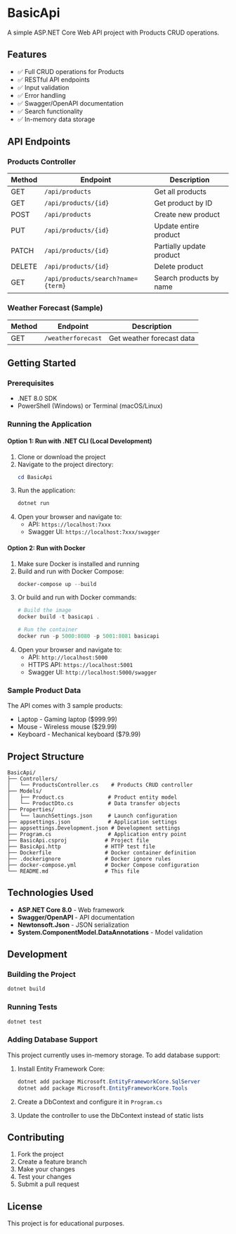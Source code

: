 # BasicApi

A simple ASP.NET Core Web API project with Products CRUD operations.

## Features

- ✅ Full CRUD operations for Products
- ✅ RESTful API endpoints
- ✅ Input validation
- ✅ Error handling
- ✅ Swagger/OpenAPI documentation
- ✅ Search functionality
- ✅ In-memory data storage

## API Endpoints

### Products Controller

| Method | Endpoint | Description |
|--------|----------|-------------|
| GET | `/api/products` | Get all products |
| GET | `/api/products/{id}` | Get product by ID |
| POST | `/api/products` | Create new product |
| PUT | `/api/products/{id}` | Update entire product |
| PATCH | `/api/products/{id}` | Partially update product |
| DELETE | `/api/products/{id}` | Delete product |
| GET | `/api/products/search?name={term}` | Search products by name |

### Weather Forecast (Sample)

| Method | Endpoint | Description |
|--------|----------|-------------|
| GET | `/weatherforecast` | Get weather forecast data |

## Getting Started

### Prerequisites

- .NET 8.0 SDK
- PowerShell (Windows) or Terminal (macOS/Linux)

### Running the Application

#### Option 1: Run with .NET CLI (Local Development)

1. Clone or download the project
2. Navigate to the project directory:
   ```powershell
   cd BasicApi
   ```
3. Run the application:
   ```powershell
   dotnet run
   ```
4. Open your browser and navigate to:
   - API: `https://localhost:7xxx`
   - Swagger UI: `https://localhost:7xxx/swagger`

#### Option 2: Run with Docker

1. Make sure Docker is installed and running
2. Build and run with Docker Compose:
   ```powershell
   docker-compose up --build
   ```
3. Or build and run with Docker commands:
   ```powershell
   # Build the image
   docker build -t basicapi .
   
   # Run the container
   docker run -p 5000:8080 -p 5001:8081 basicapi
   ```
4. Open your browser and navigate to:
   - API: `http://localhost:5000`
   - HTTPS API: `https://localhost:5001`
   - Swagger UI: `http://localhost:5000/swagger`

### Sample Product Data

The API comes with 3 sample products:
- Laptop - Gaming laptop ($999.99)
- Mouse - Wireless mouse ($29.99)
- Keyboard - Mechanical keyboard ($79.99)

## Project Structure

```
BasicApi/
├── Controllers/
│   └── ProductsController.cs    # Products CRUD controller
├── Models/
│   ├── Product.cs              # Product entity model
│   └── ProductDto.cs           # Data transfer objects
├── Properties/
│   └── launchSettings.json     # Launch configuration
├── appsettings.json            # Application settings
├── appsettings.Development.json # Development settings
├── Program.cs                  # Application entry point
├── BasicApi.csproj            # Project file
├── BasicApi.http              # HTTP test file
├── Dockerfile                 # Docker container definition
├── .dockerignore              # Docker ignore rules
├── docker-compose.yml         # Docker Compose configuration
└── README.md                  # This file
```

## Technologies Used

- **ASP.NET Core 8.0** - Web framework
- **Swagger/OpenAPI** - API documentation
- **Newtonsoft.Json** - JSON serialization
- **System.ComponentModel.DataAnnotations** - Model validation

## Development

### Building the Project

```powershell
dotnet build
```

### Running Tests

```powershell
dotnet test
```

### Adding Database Support

This project currently uses in-memory storage. To add database support:

1. Install Entity Framework Core:
   ```powershell
   dotnet add package Microsoft.EntityFrameworkCore.SqlServer
   dotnet add package Microsoft.EntityFrameworkCore.Tools
   ```

2. Create a DbContext and configure it in `Program.cs`

3. Update the controller to use the DbContext instead of static lists

## Contributing

1. Fork the project
2. Create a feature branch
3. Make your changes
4. Test your changes
5. Submit a pull request

## License

This project is for educational purposes.
